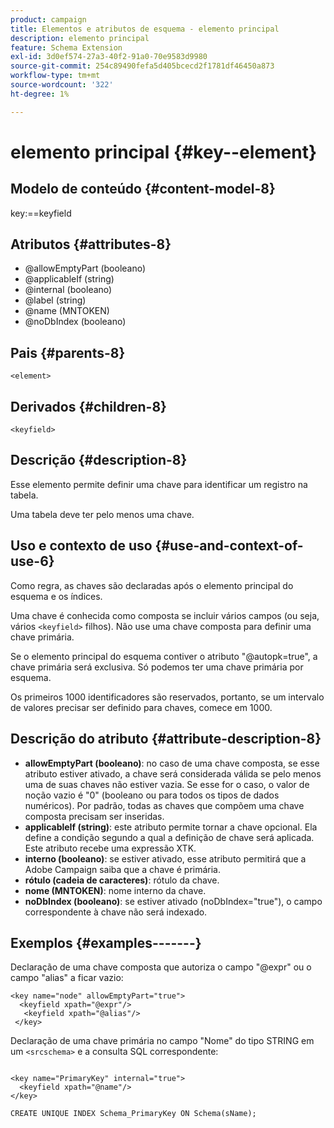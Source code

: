 ```yaml
---
product: campaign
title: Elementos e atributos de esquema - elemento principal
description: elemento principal
feature: Schema Extension
exl-id: 3d0ef574-27a3-40f2-91a0-70e9583d9980
source-git-commit: 254c89490fefa5d405bcecd2f1781df46450a873
workflow-type: tm+mt
source-wordcount: '322'
ht-degree: 1%

---
```


# elemento principal {#key--element}


## Modelo de conteúdo {#content-model-8}

key:==keyfield

## Atributos {#attributes-8}

* @allowEmptyPart (booleano)
* @applicableIf (string)
* @internal (booleano)
* @label (string)
* @name (MNTOKEN)
* @noDbIndex (booleano)

## Pais {#parents-8}

`<element>`

## Derivados {#children-8}

`<keyfield>`

## Descrição {#description-8}

Esse elemento permite definir uma chave para identificar um registro na tabela.

Uma tabela deve ter pelo menos uma chave.

## Uso e contexto de uso {#use-and-context-of-use-6}

Como regra, as chaves são declaradas após o elemento principal do esquema e os índices.

Uma chave é conhecida como composta se incluir vários campos (ou seja, vários `<keyfield>` filhos). Não use uma chave composta para definir uma chave primária.

Se o elemento principal do esquema contiver o atributo &quot;@autopk=true&quot;, a chave primária será exclusiva. Só podemos ter uma chave primária por esquema.

Os primeiros 1000 identificadores são reservados, portanto, se um intervalo de valores precisar ser definido para chaves, comece em 1000.

## Descrição do atributo {#attribute-description-8}

* **allowEmptyPart (booleano)**: no caso de uma chave composta, se esse atributo estiver ativado, a chave será considerada válida se pelo menos uma de suas chaves não estiver vazia. Se esse for o caso, o valor de noção vazio é &quot;0&quot; (booleano ou para todos os tipos de dados numéricos). Por padrão, todas as chaves que compõem uma chave composta precisam ser inseridas.
* **applicableIf (string)**: este atributo permite tornar a chave opcional. Ela define a condição segundo a qual a definição de chave será aplicada. Este atributo recebe uma expressão XTK.
* **interno (booleano)**: se estiver ativado, esse atributo permitirá que a Adobe Campaign saiba que a chave é primária.
* **rótulo (cadeia de caracteres)**: rótulo da chave.
* **nome (MNTOKEN)**: nome interno da chave.
* **noDbIndex (booleano)**: se estiver ativado (noDbIndex=&quot;true&quot;), o campo correspondente à chave não será indexado.

## Exemplos {#examples-------}

Declaração de uma chave composta que autoriza o campo &quot;@expr&quot; ou o campo &quot;alias&quot; a ficar vazio:

```
<key name="node" allowEmptyPart="true">
  <keyfield xpath="@expr"/>
   <keyfield xpath="@alias"/>
 </key>
```

Declaração de uma chave primária no campo &quot;Nome&quot; do tipo STRING em um `<srcschema>` e a consulta SQL correspondente:

```
 
<key name="PrimaryKey" internal="true">  
  <keyfield xpath="@name"/>
</key>

CREATE UNIQUE INDEX Schema_PrimaryKey ON Schema(sName);
```

